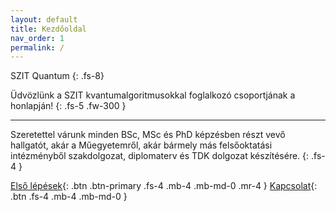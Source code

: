 ```yaml
---
layout: default
title: Kezdőoldal
nav_order: 1
permalink: /
---
```


SZIT Quantum
{: .fs-8}

Üdvözlünk a SZIT kvantumalgoritmusokkal foglalkozó csoportjának a honlapján!
{: .fs-5 .fw-300 }

---

Szeretettel várunk minden BSc, MSc és PhD képzésben részt vevő hallgatót, akár a Műegyetemről,
akár bármely más felsőoktatási intézményből szakdolgozat, diplomaterv és TDK dolgozat készítésére.
{: .fs-4 }

[Első lépések](./bevezeto){: .btn .btn-primary .fs-4 .mb-4 .mb-md-0 .mr-4 }
[Kapcsolat](./kapcsolat){: .btn .fs-4 .mb-4 .mb-md-0 }
